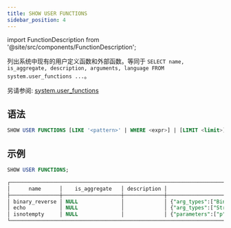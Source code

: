 ```yaml
---
title: SHOW USER FUNCTIONS
sidebar_position: 4
---
```

import FunctionDescription from '@site/src/components/FunctionDescription';

<FunctionDescription description="引入或更新: v1.2.315"/>

列出系统中现有的用户定义函数和外部函数。等同于 `SELECT name, is_aggregate, description, arguments, language FROM system.user_functions ...`。

另请参阅: [system.user_functions](../../00-sql-reference/20-system-tables/system-user-functions.md)

## 语法

```sql
SHOW USER FUNCTIONS [LIKE '<pattern>' | WHERE <expr>] | [LIMIT <limit>]
```

## 示例

```sql
SHOW USER FUNCTIONS;

┌─────────────────────────────────────────────────────────────────────────────────────────────────────────────────────────┐
│      name      │    is_aggregate   │ description │                         arguments                         │ language │
├────────────────┼───────────────────┼─────────────┼───────────────────────────────────────────────────────────┼──────────┤
│ binary_reverse │ NULL              │             │ {"arg_types":["Binary NULL"],"return_type":"Binary NULL"} │ python   │
│ echo           │ NULL              │             │ {"arg_types":["String NULL"],"return_type":"String NULL"} │ python   │
│ isnotempty     │ NULL              │             │ {"parameters":["p"]}                                      │ SQL      │
└─────────────────────────────────────────────────────────────────────────────────────────────────────────────────────────┘
```